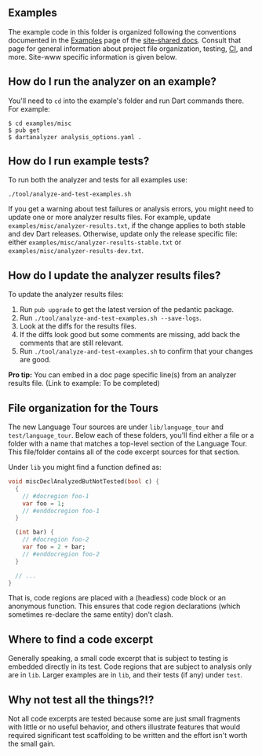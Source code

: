 ## Examples

The example code in this folder is organized following the conventions
documented in the [Examples][] page of the [site-shared docs][]. Consult that
page for general information about project file organization, testing, [CI][],
and more. Site-www specific information is given below.

## How do I run the analyzer on an example?

You'll need to `cd` into the example's folder and run Dart commands there. For
example:

```console
$ cd examples/misc
$ pub get
$ dartanalyzer analysis_options.yaml .
```

## How do I run example tests?

To run both the analyzer and tests for all examples use:

```
./tool/analyze-and-test-examples.sh
```

If you get a warning about test failures or analysis errors,
you might need to update one or more analyzer results files.
For example, update `examples/misc/analyzer-results.txt`, if
the change applies to both stable and dev Dart releases. Otherwise,
update only the release specific file: either
`examples/misc/analyzer-results-stable.txt` or
`examples/misc/analyzer-results-dev.txt`.

## How do I update the analyzer results files?

To update the analyzer results files:

1. Run `pub upgrade` to get the latest version of the pedantic package.
1. Run `./tool/analyze-and-test-examples.sh --save-logs`.
1. Look at the diffs for the results files.
1. If the diffs look good but some comments are missing,
   add back the comments that are still relevant.
1. Run `./tool/analyze-and-test-examples.sh` to confirm that
   your changes are good.

**Pro tip:** You can embed in a doc page specific line(s) from an analyzer
results file. (Link to example: To be completed)

## File organization for the Tours

The new Language Tour sources are under `lib/language_tour` and `test/language_tour`.
Below each of these folders, you'll find either a file or a folder with a name
that matches a top-level section of the Language Tour. This file/folder contains
all of the code excerpt sources for that section.

Under `lib` you might find a function defined as:

```dart
void miscDeclAnalyzedButNotTested(bool c) {
  {
    // #docregion foo-1
    var foo = 1;
    // #enddocregion foo-1
  }

  (int bar) {
    // #docregion foo-2
    var foo = 2 + bar;
    // #enddocregion foo-2
  }

  // ...
}
```

That is, code regions are placed with a (headless) code block or an anonymous
function. This ensures that code region declarations (which sometimes re-declare
the same entity) don't clash.

## Where to find a code excerpt

Generally speaking, a small code excerpt that is subject to testing is embedded
directly in its test. Code regions that are subject to analysis only
are in `lib`. Larger examples are in `lib`, and their tests (if any) under `test`.

## Why not test all the things?!?

Not all code excerpts are tested because some are just small fragments with
little or no useful behavior, and others illustrate features that would required
significant test scaffolding to be written and the effort isn't worth the small
gain.

[CI]: https://www.thoughtworks.com/continuous-integration
[site-shared docs]: https://github.com/dart-lang/site-shared/tree/master/doc
[Examples]: https://github.com/dart-lang/site-shared/blob/master/doc/examples.md
